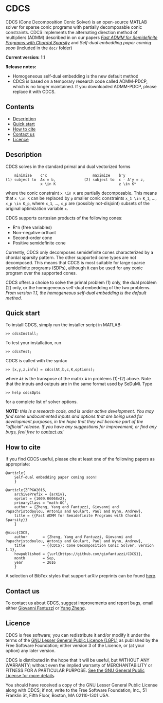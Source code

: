 # CDCS

CDCS (Cone Decomposition Conic Solver) is an open-source MATLAB solver for sparse conic programs with partially decomposable conic constraints. CDCS implements the alternating direction method of multipliers (ADMM) 
described in on our papers [_Fast ADMM for Semidefinite Programs with Chordal Sparsity_](https://arxiv.org/pdf/1609.06068v2.pdf) and _Self-dual embedding paper coming soon_ (included in the `doc/` folder)

**Current version:** 1.1

**Release notes:** 

* Homogeneous self-dual embedding is the new default method 
* CDCS is based on a temporary research code called ADMM-PDCP, which is no longer maintained. If you downloaded ADMM-PDCP, please replace it with CDCS.


## Contents
* [Description](#Description)
* [Quick start](#QuickStart)
* [How to cite](#References)
* [Contact us](#Contacts)
* [Licence](#Licence)


## Description<a name="Description"></a>

CDCS solves in the standard primal and dual vectorized forms

		minimize 	c'x						maximize 	b'y
	(1)	subject to	Ax = b,				(2)	subject to	c - A'y = z,	
					x \in K								z \in K*

where the conic constraint `x \in K` are partially decomposable. This means that
`x \in K` can be replaced by `p` smaller conic constraints `x_1 \in K_1`, ..., 
`x_p \in K_p`, where `x_1`, ..., `x_p` are (possibly not-disjoint) subsets of the
original optimization variable `x`.

CDCS supports cartesian products of the following cones:

* R^n (free variables)
* Non-negative orthant
* Second-order cone
* Positive semidefinite cone

Currently, CDCS only decomposes semidefinite cones characterized by a chordal 
sparsity pattern. The other supported cone types are not decomposed. 
This means that CDCS is most suitable for large sparse semidefinite programs (SDPs),
although it can be used for any conic program over the supported cones.

CDCS offers a choice to solve the primal problem (1) only, the dual problem (2) only,
or the homogeneous self-dual embedding of the two problems. _From version 1.1, the 
homogeneous self-dual embedding is the default method._


## Quick start<a name="QuickStart"></a>

To install CDCS, simply run the installer script in MATLAB:

	>> cdcsInstall;

To test your installation, run 

	>> cdcsTest;
	
CDCS is called with the syntax

	>> [x,y,z,info] = cdcs(At,b,c,K,options);
	
where `At` is the transpose of the matrix `A` in problems (1)-(2) above. 
Note that the inputs and outputs are in the same format used by SeDuMi. Type

	>> help cdcsOpts
	
for a complete list of solver options.
	
**NOTE:** _this is a research code, and is under active development. You may find 
some undocumented inputs and options that are being used for development 
purposes, in the hope that they will become part of the "official" release. If 
you have any suggestions for improvement, or find any bugs, feel free to [contact us](Contacts)!_


## How to cite<a name="References"></a>

If you find CDCS useful, please cite at least one of the following papers as appropriate:

```
@article{
	Self-dual embedding paper coming soon!
	}
	
@article{ZFPGW2016,
	archivePrefix = {arXiv},
	eprint = {1609.06068v2},
	primaryClass = "math-OC",
	author = {Zheng, Yang and Fantuzzi, Giovanni and Papachristodoulou, Antonis and Goulart, Paul and Wynn, Andrew},
	title = {{Fast ADMM for Semidefinite Programs with Chordal Sparsity}}
	}
	
@misc{CDCS,
    author       = {Zheng, Yang and Fantuzzi, Giovanni and Papachristodoulou, Antonis and Goulart, Paul and Wynn, Andrew},
    title        = {{CDCS}: Cone Decomposition Conic Solver, version 1.1},
    howpublished = {\url{https://github.com/giofantuzzi/CDCS}},
    month        = Sep,
    year         = 2016
    }
```
A selection of BibTex styles that support arXiv preprints can be found [here](http://arxiv.org/hypertex/bibstyles/).


## Contact us<a name="Contacts"></a>
To contact us about CDCS, suggest improvements and report bugs, email either [Giovanni Fantuzzi](mailto:gf910@ic.ac.uk?Subject=CDCS) or [Yang Zheng](mailto:yang.zheng@eng.ox.ac.uk?Subject=CDCS).


## Licence<a name="Licence"></a>

CDCS is free software; you can redistribute it and/or modify it under the terms 
of the [GNU Lesser General Public Licence (LGPL)](https://www.gnu.org/licenses/lgpl-3.0.en.html) as published by the Free Software
Foundation; either version 3 of the Licence, or (at your option) any later version.

CDCS is distributed in the hope that it will be useful, but WITHOUT ANY WARRANTY;
without even the implied warranty of MERCHANTABILITY or FITNESS FOR A PARTICULAR
PURPOSE. [See the GNU General Public License for more details](https://www.gnu.org/licenses/gpl-3.0.en.html).

You should have received a copy of the GNU Lesser General Public License along 
with CDCS; if not, write to the Free Software Foundation, Inc., 51 Franklin St, Fifth Floor, Boston, MA 02110-1301 USA.
